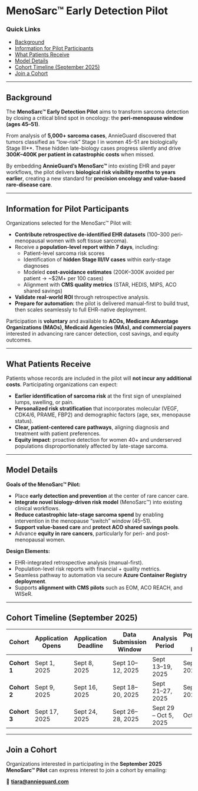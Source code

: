 # MenoSarc™ Early Detection Pilot

### Quick Links
- [Background](#background)  
- [Information for Pilot Participants](#information-for-pilot-participants)  
- [What Patients Receive](#what-patients-receive)  
- [Model Details](#model-details)  
- [Cohort Timeline (September 2025)](#cohort-timeline-september-2025)  
- [Join a Cohort](#join-a-cohort)

---

## Background
The **MenoSarc™ Early Detection Pilot** aims to transform sarcoma detection by closing a critical blind spot in oncology: the **peri-menopause window (ages 45–51)**.  

From analysis of **5,000+ sarcoma cases**, AnnieGuard discovered that tumors classified as “low-risk” Stage I in women 45–51 are biologically Stage III**. These hidden late-biology cases progress silently and drive **$300K–$400K per patient in catastrophic costs** when missed.  

By embedding **AnnieGuard’s MenoSarc™** into existing EHR and payer workflows, the pilot delivers **biological risk visibility months to years earlier**, creating a new standard for **precision oncology and value-based rare-disease care**.  

---

## Information for Pilot Participants
Organizations selected for the MenoSarc™ Pilot will:  
- **Contribute retrospective de-identified EHR datasets** (100–300 peri-menopausal women with soft tissue sarcoma).  
- Receive a **population-level report within 7 days**, including:  
  - Patient-level sarcoma risk scores  
  - Identification of **hidden Stage III/IV cases** within early-stage diagnoses  
  - Modeled **cost-avoidance estimates** ($200K–$300K avoided per patient → ~$2M+ per 100 cases)  
  - Alignment with **CMS quality metrics** (STAR, HEDIS, MIPS, ACO shared savings)  
- **Validate real-world ROI** through retrospective analysis.  
- **Prepare for automation**: the pilot is delivered manual-first to build trust, then scales seamlessly to full EHR-native deployment.  

Participation is **voluntary** and available to **ACOs, Medicare Advantage Organizations (MAOs), Medicaid Agencies (MAs), and commercial payers** interested in advancing rare cancer detection, cost savings, and equity outcomes.  

---

## What Patients Receive
Patients whose records are included in the pilot will **not incur any additional costs**. Participating organizations can expect:  
- **Earlier identification of sarcoma risk** at the first sign of unexplained lumps, swelling, or pain.  
- **Personalized risk stratification** that incorporates molecular (VEGF, CDK4/6, PRAME, FBP2) and demographic factors (age, sex, menopause status).  
- **Clear, patient-centered care pathways**, aligning diagnosis and treatment with patient preferences.  
- **Equity impact**: proactive detection for women 40+ and underserved populations disproportionately affected by late-stage sarcoma.  

---

## Model Details
**Goals of the MenoSarc™ Pilot:**  
- Place **early detection and prevention** at the center of rare cancer care.  
- **Integrate novel biology-driven risk model** (MenoSarc™) into existing clinical workflows.  
- **Reduce catastrophic late-stage sarcoma spend** by enabling intervention in the menopause “switch” window (45–51).  
- **Support value-based care** and **protect ACO shared savings pools**.  
- Advance **equity in rare cancers**, particularly for peri- and post-menopausal women.  

**Design Elements:**  
- EHR-integrated retrospective analysis (manual-first).  
- Population-level risk reports with financial + quality metrics.  
- Seamless pathway to automation via secure **Azure Container Registry deployment**.  
- Supports **alignment with CMS pilots** such as EOM, ACO REACH, and WISeR.  

---

## Cohort Timeline (September 2025)

| Cohort | Application Opens | Application Deadline | Data Submission Window | Analysis Period | Population-Level Report |
|--------|------------------|----------------------|------------------------|----------------|--------------------------|
| **Cohort 1** | Sept 1, 2025 | Sept 8, 2025  | Sept 10–12, 2025 | Sept 13–19, 2025 | Sept 20, 2025 |
| **Cohort 2** | Sept 9, 2025 | Sept 16, 2025 | Sept 18–20, 2025 | Sept 21–27, 2025 | Sept 28, 2025 |
| **Cohort 3** | Sept 17, 2025 | Sept 24, 2025 | Sept 26–28, 2025 | Sept 29 – Oct 5, 2025 | Oct 6, 2025 |

---

## Join a Cohort  
Organizations interested in participating in the **September 2025 MenoSarc™ Pilot** can express interest to join a cohort by emailing:  

📧 **[tiara@annieguard.com](mailto:tiara@annieguard.com)**  

